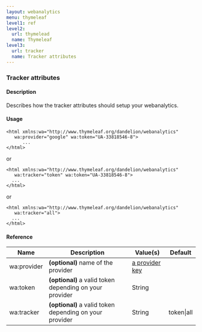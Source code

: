 ```yaml
---
layout: webanalytics
menu: thymeleaf
level1: ref
level2:
  url: thymelead
  name: Thymeleaf
level3:
  url: tracker
  name: Tracker attributes
---
```



### Tracker attributes

#### Description
Describes how the tracker attributes should setup your webanalytics.

#### Usage

    <html xmlns:wa="http://www.thymeleaf.org/dandelion/webanalytics"
       wa:provider="google" wa:token="UA-33818546-8">
          ...
    </html>

or

    <html xmlns:wa="http://www.thymeleaf.org/dandelion/webanalytics"
       wa:tracker="token" wa:token="UA-33818546-8">
	  ...
    </html>

or

    <html xmlns:wa="http://www.thymeleaf.org/dandelion/webanalytics"
       wa:tracker="all">
	  ...
    </html>

#### Reference

<table id="tableReference" class="table table-striped table-bordered">
  <thead>
    <tr>
      <th>Name</th>
      <th>Description</th>
      <th>Value(s)</th>
      <th>Default</th>
    </tr>
  </thead>
  <tbody>
  <tr>
    <td>wa:provider</td>
    <td><strong>(optional)</strong> name of the provider</td>
    <td><a href="/webanalytics/features/providers/">a provider key</a></td>
    <td></td>
  </tr>
  <tr>
    <td>wa:token</td>
    <td><strong>(optional)</strong> a valid token depending on your provider</td>
    <td>String</td>
    <td></td>
  </tr>
  <tr>
    <td>wa:tracker</td>
    <td><strong>(optional)</strong> a valid token depending on your provider</td>
    <td>String</td>
    <td>token|all</td>
  </tr>
  </tbody>
</table>

<link rel="stylesheet" href="//ajax.aspnetcdn.com/ajax/jquery.dataTables/1.9.4/css/jquery.dataTables.css" />
<script src="http://ajax.aspnetcdn.com/ajax/jquery.dataTables/1.9.4/jquery.dataTables.min.js"></script>
<script src="/assets/js/site_reference.js"></script>